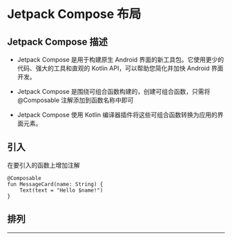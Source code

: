 # Jetpack Compose 布局

## Jetpack Compose 描述

* Jetpack Compose 是用于构建原生 Android 界面的新工具包。它使用更少的代码、强大的工具和直观的 Kotlin API，可以帮助您简化并加快 Android 界面开发。

* Jetpack Compose 是围绕可组合函数构建的，创建可组合函数，只需将 @Composable 注解添加到函数名称中即可

* Jetpack Compose 使用 Kotlin 编译器插件将这些可组合函数转换为应用的界面元素。

## 引入
在要引入的函数上增加注解
```
@Composable
fun MessageCard(name: String) {
    Text(text = "Hello $name!")
}

```
## 排列
*** 
